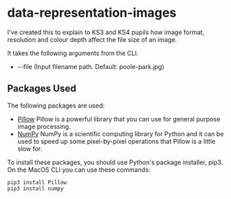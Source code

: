 # data-representation-images
I've created this to explain to KS3 and KS4 pupils how image format, resolution and colour depth affect the file size of an image.

It takes the following arguments from the CLI.  
* --file  (Input filename path.  Default: poole-park.jpg)

## Packages Used
The following packages are used:
* [Pillow](https://pillow.readthedocs.io/en/stable/index.html) Pillow is a powerful library that you can use for general purpose image processing.
* [NumPy](https://numpy.org/) NumPy is a scientific computing library for Python and it can be used to speed up some pixel-by-pixel operations that Pillow is a little slow for.

To install these packages, you should use Python's package installer, pip3.  On the MacOS CLI you can use these commands:
```
pip3 install Pillow
pip3 install numpy
```
